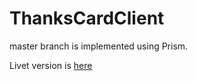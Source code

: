 # ThanksCardClient

master branch is implemented using Prism.

Livet version is [here](https://github.com/shinoburc/ThanksCardClient/releases/tag/Livet)
